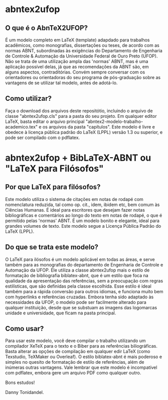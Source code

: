 # abntex2ufop

## O que é o AbnTeX2UFOP?
É um modelo completo em LaTeX (template) adapdado para trabalhos acadêmicos, como monografias, dissertações ou teses, de acordo com as normas ABNT, subordinadas às exigências do Departamento de Engenharia de Controle & Automação da Universidade Federal de Ouro Preto (UFOP). Não se trata de uma utilização ampla das 'normas' ABNT, mas é uma aplicação possível delas, já que as recomendações da ABNT são, em alguns aspectos, contraditórias. Convém sempre conversar com os orientadores ou orientadoras do seu programa de pós-graduação sobre as vantagens de se utilizar tal modelo, antes de adotá-lo.

## Como utilizar?
Faça o download dos arquivos deste repositótio, incluindo o arquivo de classe "abntex2ufop.cls" para a pasta do seu projeto. Em qualquer editor LaTeX, basta editar o arquivo principal "abntex2-modelo-trabalho-academico.tex" e os arquivos da pasta "capítulos". Este modelo é livre e obedece à licença pública padrão do LaTeX (LPPL) versão 1.3 ou superior, e pode ser compilado com o pdflatex.

# abntex2ufop + BibLaTeX-ABNT ou "LaTeX para Filósofos"

## Por que LaTeX para filósofos?
Este modelo utiliza o sistema de citações em notas de rodapé com nomenclatura reduzida, tal como op. cit., idem, ibidem etc, bem comum às Ciências Humanas. É ideal para escritores que desejam fazer notas bibliográficas e comentários ao longo do texto em notas de rodapé, o que é permitido pelas 'normas' ABNT. É um modelo bonito e elegante, ideal para grandes volumes de texto. Este modelo segue a Licença Pública Padrão do LaTeX (LPPL). 
## Do que se trata este modelo?
O LaTeX para ilósofos é um modelo aplicável em todas as áreas, e serve também para as monografias do departamento de Engenharia de Controle e Automação da UFOP. Ele utiliza a classe abntex2ufop mais o estilo de formatação de bibliografia biblatex-abnt, que é um estilo que foca na qualidade da apresentação das referências, sem a preocupação com regras estilísticas, que são definidas pela classe escolhida. Esse estilo é ideal também para a rápida conversão para outros idiomas, e funciona muito bem com hyperlinks e referências cruzadas. Embora tenha sido adaptado às necessidades da UFOP, o modelo pode ser facilmente alterado para qualquer instituição, desde que se substuam as imagens das logomarcas unidade e universidade, que ficam na pasta principal.
## Como usar?
Para usar este modelo, você deve compilar o trabalho utilizando um compilador XeTeX para o texto e o Biber para as referências biliográficas. Basta alterar as opções de compilação em qualquer edir LaTeX (como Texstudio, TeXMaker ou Overleaf). O estilo biblatex-abnt é mais poderoso e simples no quesito de formatação de estilo de referências, além de inúmeras outras vantagens. Vale lembrar que este modelo é incompatível com pdflatex, embora gere um arquivo PDF como qualquer outro.

Bons estudos!

Danny Tonidandel.
